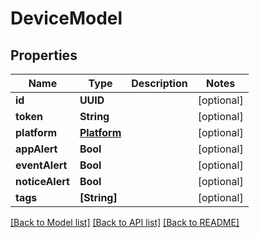 # DeviceModel

## Properties
Name | Type | Description | Notes
------------ | ------------- | ------------- | -------------
**id** | **UUID** |  | [optional] 
**token** | **String** |  | [optional] 
**platform** | [**Platform**](Platform.md) |  | [optional] 
**appAlert** | **Bool** |  | [optional] 
**eventAlert** | **Bool** |  | [optional] 
**noticeAlert** | **Bool** |  | [optional] 
**tags** | **[String]** |  | [optional] 

[[Back to Model list]](../README.md#documentation-for-models) [[Back to API list]](../README.md#documentation-for-api-endpoints) [[Back to README]](../README.md)


